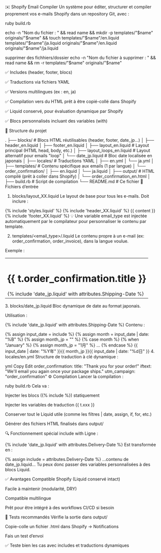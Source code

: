 ✉️ Shopify Email Compiler
Un système pour éditer, structurer et compiler proprement vos e-mails Shopify dans un repository Git, avec :


ruby build.rb

echo -n "Nom du fichier : " && read name && mkdir -p templates/"$name" originals/"$name" && touch templates/"$name"/en.liquid templates/"$name"/ja.liquid originals/"$name"/en.liquid originals/"$name"/ja.liquid

supprimer des fichhiers/dossier
echo -n "Nom du fichier à supprimer : " && read name && rm -r templates/"$name" originals/"$name"



✅ Includes (header, footer, blocs)

✅ Traductions via fichiers YAML

✅ Versions multilingues (ex : en, ja)

✅ Compilation vers du HTML prêt à être copié-collé dans Shopify

✅ Liquid conservé, pour évaluation dynamique par Shopify

✅ Blocs personnalisés incluant des variables (with)

📁 Structure du projet

.
├── blocks/                  # Blocs HTML réutilisables (header, footer, date_jp...)
│   ├── header_en.liquid
│   ├── footer_en.liquid
│   ├── layout_en.liquid     # Layout principal (HTML head, body, etc.)
│   ├── layout_loops_en.liquid  # Layout alternatif pour emails "loop"
│   └── date_jp.liquid       # Bloc date localisée en japonais
│
├── locales/                 # Traductions YAML
│   ├── en.yml
│   └── ja.yml
│
├── templates/               # Contenu spécifique aux emails (1 par langue)
│   └── order_confirmation/
│       ├── en.liquid
│       └── ja.liquid
│
├── output/                  # HTML compilé (prêt à coller dans Shopify)
│   └── order_confirmation_en.html
│
├── build.rb                 # Script de compilation
└── README.md                # Ce fichier
🧱 Fichiers d’entrée
1. blocks/layout_XX.liquid
Le layout de base pour tous les e-mails. Doit inclure :


{% include 'styles.liquid' %}
{% include 'header_XX.liquid' %}
{{ content }}
{% include 'footer_XX.liquid' %}
💡 Une variable email_type est injectée automatiquement par le compilateur pour personnaliser le contenu par template.

2. templates/<email_type>/<lang>.liquid
Le contenu propre à un e-mail (ex: order_confirmation, order_invoice), dans la langue voulue.

Exemple :


<table>
  <tr>
    <td>
      <h1>{{ t.order_confirmation.title }}</h1>
      {% include 'date_jp.liquid' with attributes.Shipping-Date %}
    </td>
  </tr>
</table>
3. blocks/date_jp.liquid
Bloc dynamique de date au format japonais.

Utilisation :


{% include 'date_jp.liquid' with attributes.Shipping-Date %}
Contenu :


{% assign input_date = include %}
{% assign month = input_date | date: "%B" %}
{% assign month_jp = "" %}
{% case month %}
  {% when "January" %}   {% assign month_jp = "1月" %}
  ...
{% endcase %}
{{ input_date | date: "%Y年" }}{{ month_jp }}{{ input_date | date: "%d日" }}
4. locales/en.yml
Structure de traduction à clé dynamique :

yml
Copy
Edit
order_confirmation:
  title: "Thank you for your order!"
  iftext: "We'll email you again once your package ships."
  utm_campaign: "order_confirmation"
⚙️ Compilation
Lancer la compilation :

ruby build.rb
Cela va :

Injecter les blocs ({% include %}) statiquement

Injecter les variables de traduction {{ t.xxx }}

Conserver tout le Liquid utile (comme les filtres | date, assign, if, for, etc.)

Générer des fichiers HTML finalisés dans output/

🔍 Fonctionnement spécial include with
Ligne :


{% include 'date_jp.liquid' with attributes.Delivery-Date %}
Est transformée en :


{% assign include = attributes.Delivery-Date %}
...contenu de date_jp.liquid...
Tu peux donc passer des variables personnalisées à des blocs Liquid.

✅ Avantages
Compatible Shopify (Liquid conservé intact)

Facile à maintenir (modularité, DRY)

Compatible multilingue

Prêt pour être intégré à des workflows CI/CD si besoin

🧪 Tests recommandés
Vérifie la sortie dans output/

Copie-colle un fichier .html dans Shopify → Notifications

Fais un test d’envoi

✅ Teste bien les cas avec includes et traductions dynamiques
